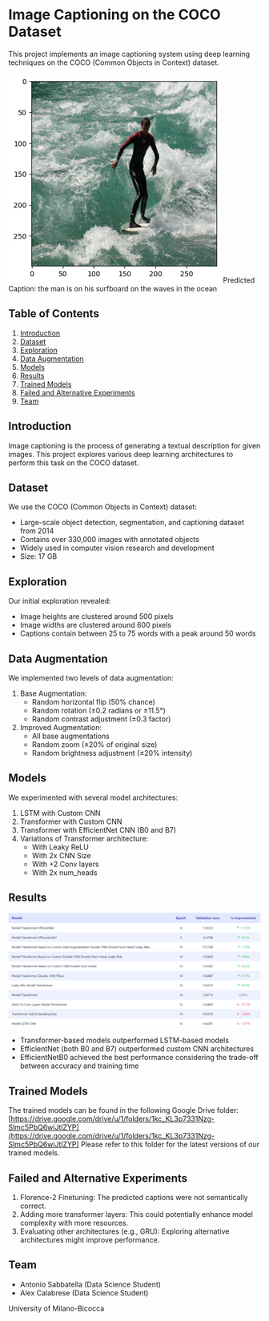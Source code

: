 # Image Captioning on the COCO Dataset
This project implements an image captioning system using deep learning techniques on the COCO (Common Objects in Context) dataset.

![Model (B0) Caption Example](model-img_example.png)
Predicted Caption: the man is on his surfboard on the waves in the ocean

## Table of Contents
1. [Introduction](#introduction)
2. [Dataset](#dataset)
3. [Exploration](#exploration)
4. [Data Augmentation](#data-augmentation)
5. [Models](#models)
6. [Results](#results)
7. [Trained Models](#trained-models)
8. [Failed and Alternative Experiments](#failed-and-alternative-experiments)
9. [Team](#team)

## Introduction
Image captioning is the process of generating a textual description for given images. This project explores various deep learning architectures to perform this task on the COCO dataset.

## Dataset
We use the COCO (Common Objects in Context) dataset:
- Large-scale object detection, segmentation, and captioning dataset from 2014
- Contains over 330,000 images with annotated objects
- Widely used in computer vision research and development
- Size: 17 GB

## Exploration
Our initial exploration revealed:
- Image heights are clustered around 500 pixels
- Image widths are clustered around 600 pixels
- Captions contain between 25 to 75 words with a peak around 50 words

## Data Augmentation
We implemented two levels of data augmentation:
1. Base Augmentation:
   - Random horizontal flip (50% chance)
   - Random rotation (±0.2 radians or ±11.5°)
   - Random contrast adjustment (±0.3 factor)
2. Improved Augmentation:
   - All base augmentations
   - Random zoom (±20% of original size)
   - Random brightness adjustment (±20% intensity)

## Models
We experimented with several model architectures:
1. LSTM with Custom CNN
2. Transformer with Custom CNN
3. Transformer with EfficientNet CNN (B0 and B7)
4. Variations of Transformer architecture:
   - With Leaky ReLU
   - With 2x CNN Size
   - With +2 Conv layers
   - With 2x num_heads

## Results

![Model Performance Comparison](model-comparison.png)

- Transformer-based models outperformed LSTM-based models
- EfficientNet (both B0 and B7) outperformed custom CNN architectures
- EfficientNetB0 achieved the best performance considering the trade-off between accuracy and training time

## Trained Models
The trained models can be found in the following Google Drive folder:
[https://drive.google.com/drive/u/1/folders/1kc_KL3p7331Nzg-Slmc5PbQ6wiJtlZYP](https://drive.google.com/drive/u/1/folders/1kc_KL3p7331Nzg-Slmc5PbQ6wiJtlZYP)
Please refer to this folder for the latest versions of our trained models.

## Failed and Alternative Experiments
1. Florence-2 Finetuning: The predicted captions were not semantically correct.
2. Adding more transformer layers: This could potentially enhance model complexity with more resources.
3. Evaluating other architectures (e.g., GRU): Exploring alternative architectures might improve performance.

## Team
- Antonio Sabbatella (Data Science Student)
- Alex Calabrese (Data Science Student)

University of Milano-Bicocca
